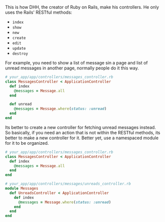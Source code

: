 This is how DHH, the creator of Ruby on Rails, make his controllers. He only uses the Rails' RESTful methods:
- `index`
- `show`
- `new`
- `create`
- `edit`
- `update`
- `destroy`

For example, you need to show a list of message sin a page and list of unread messages in another page, normally people do it this way.

```ruby
# your_app/app/controllers/messages_controller.rb
class MessagesController < ApplicationController
  def index
    @messages = Message.all
  end

  def unread
    @messages = Message.where(status: :unread)
  end
end
```

Its better to create a new controller for fetching unread messages instead. So basically, if you need an action that is not within the RESTful methods, its better to make a new controller for it. Better yet, use a namespaced module for it to be organized.

```ruby
# your_app/app/controllers/messages_controller.rb
class MessagesController < ApplicationController
  def index
    @messages = Message.all
  end
end

# your_app/app/controllers/messages/unreads_controller.rb
module Messages
  def UnreadsController < ApplicationController
    def index
      @messages = Message.where(status: :unread)
    end
  end
end
```
